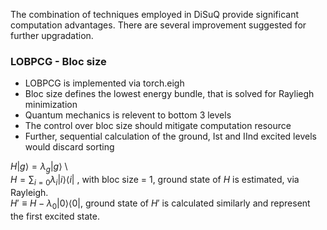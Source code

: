 The combination of techniques employed in DiSuQ provide significant computation advantages.
There are several improvement suggested for further upgradation.

### LOBPCG - Bloc size
* LOBPCG is implemented via torch.eigh
* Bloc size defines the lowest energy bundle, that is solved for Rayliegh minimization
* Quantum mechanics is relevent to bottom 3 levels
* The control over bloc size should mitigate computation resource
* Further, sequential calculation of the ground, Ist and IInd excited levels would discard sorting

$H |g\rangle = \lambda_g |g\rangle$  \  
$H = \sum_{i=0} \lambda_i |i\rangle \langle i|$ , with bloc size = 1, ground state of $H$ is estimated, via Rayleigh. \
$H' \equiv H - \lambda_0 |0\rangle \langle 0|$, ground state of $H'$ is calculated similarly and represent the first excited state.
